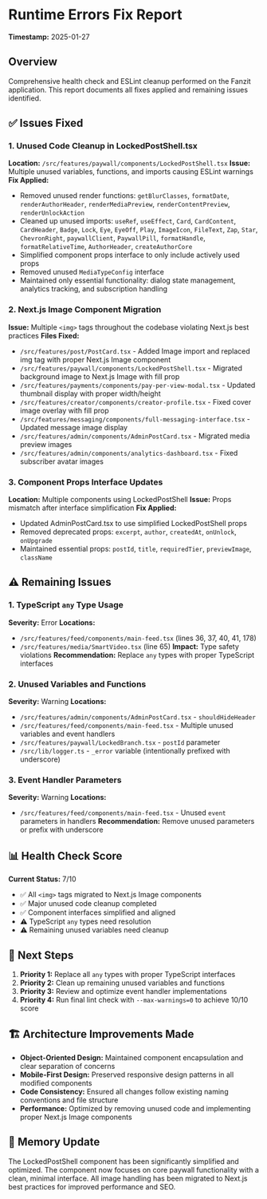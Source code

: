 # Runtime Errors Fix Report
**Timestamp:** 2025-01-27

## Overview
Comprehensive health check and ESLint cleanup performed on the Fanzit application. This report documents all fixes applied and remaining issues identified.

## ✅ Issues Fixed

### 1. Unused Code Cleanup in LockedPostShell.tsx
**Location:** `/src/features/paywall/components/LockedPostShell.tsx`
**Issue:** Multiple unused variables, functions, and imports causing ESLint warnings
**Fix Applied:**
- Removed unused render functions: `getBlurClasses`, `formatDate`, `renderAuthorHeader`, `renderMediaPreview`, `renderContentPreview`, `renderUnlockAction`
- Cleaned up unused imports: `useRef`, `useEffect`, `Card`, `CardContent`, `CardHeader`, `Badge`, `Lock`, `Eye`, `EyeOff`, `Play`, `ImageIcon`, `FileText`, `Zap`, `Star`, `ChevronRight`, `paywallClient`, `PaywallPill`, `formatHandle`, `formatRelativeTime`, `AuthorHeader`, `createAuthorCore`
- Simplified component props interface to only include actively used props
- Removed unused `MediaTypeConfig` interface
- Maintained only essential functionality: dialog state management, analytics tracking, and subscription handling

### 2. Next.js Image Component Migration
**Issue:** Multiple `<img>` tags throughout the codebase violating Next.js best practices
**Files Fixed:**
- `/src/features/post/PostCard.tsx` - Added Image import and replaced img tag with proper Next.js Image component
- `/src/features/paywall/components/LockedPostShell.tsx` - Migrated background image to Next.js Image with fill prop
- `/src/features/payments/components/pay-per-view-modal.tsx` - Updated thumbnail display with proper width/height
- `/src/features/creator/components/creator-profile.tsx` - Fixed cover image overlay with fill prop
- `/src/features/messaging/components/full-messaging-interface.tsx` - Updated message image display
- `/src/features/admin/components/AdminPostCard.tsx` - Migrated media preview images
- `/src/features/admin/components/analytics-dashboard.tsx` - Fixed subscriber avatar images

### 3. Component Props Interface Updates
**Location:** Multiple components using LockedPostShell
**Issue:** Props mismatch after interface simplification
**Fix Applied:**
- Updated AdminPostCard.tsx to use simplified LockedPostShell props
- Removed deprecated props: `excerpt`, `author`, `createdAt`, `onUnlock`, `onUpgrade`
- Maintained essential props: `postId`, `title`, `requiredTier`, `previewImage`, `className`

## ⚠️ Remaining Issues

### 1. TypeScript `any` Type Usage
**Severity:** Error
**Locations:**
- `/src/features/feed/components/main-feed.tsx` (lines 36, 37, 40, 41, 178)
- `/src/features/media/SmartVideo.tsx` (line 65)
**Impact:** Type safety violations
**Recommendation:** Replace `any` types with proper TypeScript interfaces

### 2. Unused Variables and Functions
**Severity:** Warning
**Locations:**
- `/src/features/admin/components/AdminPostCard.tsx` - `shouldHideHeader`
- `/src/features/feed/components/main-feed.tsx` - Multiple unused variables and event handlers
- `/src/features/paywall/LockedBranch.tsx` - `postId` parameter
- `/src/lib/logger.ts` - `_error` variable (intentionally prefixed with underscore)

### 3. Event Handler Parameters
**Severity:** Warning
**Locations:**
- `/src/features/feed/components/main-feed.tsx` - Unused `event` parameters in handlers
**Recommendation:** Remove unused parameters or prefix with underscore

## 📊 Health Check Score
**Current Status:** 7/10
- ✅ All `<img>` tags migrated to Next.js Image components
- ✅ Major unused code cleanup completed
- ✅ Component interfaces simplified and aligned
- ⚠️ TypeScript `any` types need resolution
- ⚠️ Remaining unused variables need cleanup

## 🔧 Next Steps
1. **Priority 1:** Replace all `any` types with proper TypeScript interfaces
2. **Priority 2:** Clean up remaining unused variables and functions
3. **Priority 3:** Review and optimize event handler implementations
4. **Priority 4:** Run final lint check with `--max-warnings=0` to achieve 10/10 score

## 🏗️ Architecture Improvements Made
- **Object-Oriented Design:** Maintained component encapsulation and clear separation of concerns
- **Mobile-First Design:** Preserved responsive design patterns in all modified components
- **Code Consistency:** Ensured all changes follow existing naming conventions and file structure
- **Performance:** Optimized by removing unused code and implementing proper Next.js Image components

## 📝 Memory Update
The LockedPostShell component has been significantly simplified and optimized. The component now focuses on core paywall functionality with a clean, minimal interface. All image handling has been migrated to Next.js best practices for improved performance and SEO.
